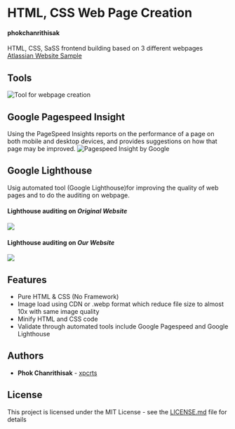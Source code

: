

# HTML, CSS Web Page Creation
#### phokchanrithisak
HTML, CSS, SaSS frontend building based on 3 different webpages
[Atlassian Website Sample](https://atlassian-kit-phokchanrithisak.netlify.com/)


## Tools
![Tool for webpage creation](https://lh3.googleusercontent.com/Erf_VrNl7q6PSc6Pe6cAth2eV1RJkmAjFB6iP-udxT0sbEYQm5LylUg_XA1hWnTek6MLeXLZzys6hjPfUJuTXa4t1oZ4CnmBU6YZAkRixtppV7lJ69sZV0uPqAKQ23o2pjqcWSCpqCQV8BQFQ3fHUWCG0YPxHih6TxVWM9RsvZnQ3SOAASOTQhOwDnH_ns0YTaz7lMP5YL1EvNrHz7e9OCEjKLzYEuJNGcm6BXLjfWJOl_pC0KNst9dIfl75FI9Ec8pQkCwwyRPlkpBLcLM-ee2aL45CJgI_P0t3IdWSwj9voAUDyRxApsVb2uQ6X99m_QAHPvm4PISOOWyL88V2dqzxWK0RU2y_SSgAVO6NJ61peT-D3dV67WgrCAALP48u9LvrazpuTdzZTl8z2RBD98YsAYFQ8htIUX1-zZgXuvzEcQCUOTMWizidv1P5OeTNxW0Kvjs_5aew-hT0w4abuiByHM2a8Jfl_ZwCO3txd8k_RsWHsA1aEFPdd12kQvIO2hnOTNN7BMNzLEHTIl_vyAPs-KjCjkTLFpVBXwnU27RbAXoVqPQaPeKHshgX3f88bi6rlJc0btpk8rI_7sBBwvwEp7YrZeaTVBcgMYK8oTWN6TKq549MfdSL1sU_VumOF5zJJYj4Bcm-Liyq5fzvjSX_UIjLv8vt=w336-h218-no)


## Google Pagespeed Insight
Using the PageSpeed Insights reports on the performance of a page on both mobile and desktop devices, and provides suggestions on how that page may be improved.
![Pagespeed Insight by Google](https://lh3.googleusercontent.com/GQDfTofXGJjRIwXnbjuPmX7CgmKiQ_MyCbFWNqstLY2rNBKX6WDqNWxLVsJFyL3-xfvyBupdS8O222zWt-nbF5eDn8tWrfOWzSDBCvGdR_BSGhfidEnKZr96Uaqs2_orq9hzkF7-0xhsp3mm_QY-7mXzIE74vuxoNRKbsOyoXoDWIueFu1goSm0WzadBTcrLRACcBH2LPOBzo4zSxD-yDK7s0vFX32H5X03fvdCyU3zCW8lCymcmDnCAp8oU0668cjOT06wBgOVQYMLb2EzHvEOTx4TQvzlaAvwX_HYcZ88ZfT0JJAf6C793lBiM5xNtwGAyWcFm5UBJL_q4fO10t-2jc_hexKXblR6dLn6JDwOPKnMllJSOa8BdK7lozAEqGvF6yehyoLjFoOgVQafMopAf99MZ8KyC13R_eJoC7hrFVDd20KhCsRcvz8L7Lg1ASJq2JsMW-8QJlBYd_TNNUdx3bOmMZP5Gne2nTAdJtJEP-1UWXsbCSPNAas1Us8WW39QilMCCclIN5rxaCejYSCRcxuTeKWAjlLQ-JjeADjBA7KXswXHvjxMaTWGVJZ7EPZFPjpywgk8oMv7PgdwP5anmQsEWP0YNj8HE0eV8f5n1zjPJ_yczZb-63YOeOS0U7tC4BBrkTPmxSx1fzAPIKqGzX1UdJnUs=w1306-h667-no)
## Google Lighthouse
Usig automated tool (Google Lighthouse)for improving the quality of web pages and to do the auditing on webpage.
#### Lighthouse auditing on *Original Website*
![](https://lh3.googleusercontent.com/1kettOsBEtYncOKKCDdHxX59ORG53PcT0BDqqnsRbml_2lDz74ehGXFO8u4khwG8SeypnEkzEWFA6laeM1pysBS3IeRgI-cmRWHqw51NvTIzu3iUwx7e8QF44XraOOjZ_Ay2I_2oFUgZj58iEMrZH_SY8YCMdVOuwqxwZyJvcs2cYnMbWkWwdXNFJHwmngAWLh5fMxqlD9Nji3kiW7z1mH48Eg7xmY15IX9Oe8kazcbVYTG6TCaJyxvYQE0sSmnPTDJmQfanAv3_UlRSTrwFKpBWrtC6SxreftccugFWfxbwGf1TlutynxFb-KGozRfvQj54V_xD5-7iQcaNj8xm3hZFbIRphT1lqVExbQkX7dlHbt-MLCLPCimu3IxkNvG7lA7lnB0PLCjRWvagvWJOzBm8T02jJRmgGtcda7FL65XCDkVDrgIedYSAGB7nfX21khbcrWlsESklms3pSGNeh5-jD1_QfpsPhZAwBQJQv06rlWJ8HUWJ8_c2fvoHKnhpTrvZUQOJnVQrIoF0nexKgOwN8ifQ61VcI5GMeOhJAIf6gCWYZYhdCjOKBT5vCAmcStpQLXPuXywR3wwfBe2jgZFeKpL4iQNHwFbca2hTV3_SbBdzUUu6bSpnCqNMtyN_iGYNX5xvud1utiy3EbeHeqb-FB5Lvp-8=w1143-h618-no)
#### Lighthouse auditing on *Our Website*
![](https://lh3.googleusercontent.com/5JxelM1cKiM9TVdJZZLwtEF-yUH_FVPYLgjpdJGEU2dh3i2YUY22XOxterHpFOi2jWWsnDm_xU6AvZc9FhoRop-2YplB-lOMC0FhRxNLqmovqciBkIT9R3zD3cT6188N82a2ASHTHSa-o1W95QoJ74rw4ZT-HQLssNPSfRR6i5wxANX7E15fIt3ykDsaY5EZ0Gky6sFGou_CIt5zKrCs8uyRYCtQ3x34M_ldUqPMcH0RJHujbsUUvn6iezHekvmY6j2TM0vk1qn5H6-fOLXXX0pc7H2vdbljEClKGuYGHOREnsSKlMdy1it4QS8kB5-wQmDTwGVd7Q3Wn-33pb-vuQogd31GbmHoR2YcZO1kECjAireYk-w0WtdHPCV2KVSljzEvDqgXL4hrlQpn8WA3_1LahPtUq4iUPqX7fNxZIc5zym4MSWGzK4em7xMj1gMBw_vO56_LBJIaYZTfqwx_zcX36n4Hkl8YD5XJxVsA7LO9Hu6OTFn14o4vO6N_auTiwFdb4SS5923z8CBkR0bYH7D6dd6CEwnXswYvFt74t-oIpDPzcLgQXDKzTzXg7wGrfiVlE-oxP3h-PswQBnqF6XImh1u7vFXmCtq5yoyykxyyhw7u_A890jnAPUTfHIjfmYFDKWxKRnT38FuCKzuC_T0hanDAx1cC=w1140-h618-no)


## Features
* Pure HTML & CSS (No Framework)
* Image load using CDN or .webp format which reduce file size to almost 10x with same image quality
* Minify HTML and CSS code
* Validate through automated tools include Google Pagespeed and Google Lighthouse


## Authors

* **Phok Chanrithisak** - [xpcrts](https://github.com/xpcrts)

## License

This project is licensed under the MIT License - see the [LICENSE.md](https://github.com/zealvc/phokchanrithisak/blob/master/LICENSE) file for details



